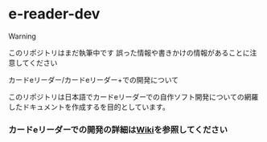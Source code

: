 # e-reader-dev

> [!WARNING]
> このリポジトリはまだ執筆中です 誤った情報や書きかけの情報があることに注意してください

カードeリーダー/カードeリーダー+での開発について

このリポジトリは日本語でカードeリーダーでの自作ソフト開発についての網羅したドキュメントを作成するを目的としています。

### カードeリーダーでの開発の詳細は[Wiki](https://github.com/owasikohu/e-reader-dev/wiki)を参照してください

